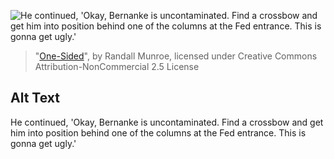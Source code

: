 ![He continued, 'Okay, Bernanke is uncontaminated.  Find a crossbow and get him into position behind one of the columns at the Fed entrance.  This is gonna get ugly.'](https://imgs.xkcd.com/comics/one-sided.png)
> "[One-Sided](https://xkcd.com/476/)", by Randall Munroe, licensed under Creative Commons Attribution-NonCommercial 2.5 License

## Alt Text
He continued, 'Okay, Bernanke is uncontaminated.  Find a crossbow and get him into position behind one of the columns at the Fed entrance.  This is gonna get ugly.'
